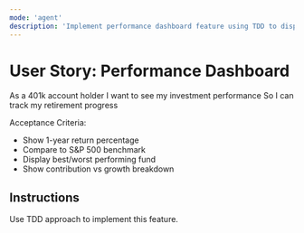 ```yaml
---
mode: 'agent'
description: 'Implement performance dashboard feature using TDD to display investment performance metrics and comparisons'
---
```


# User Story: Performance Dashboard

As a 401k account holder
I want to see my investment performance
So I can track my retirement progress

Acceptance Criteria:
- Show 1-year return percentage
- Compare to S&P 500 benchmark
- Display best/worst performing fund
- Show contribution vs growth breakdown

## Instructions
Use TDD approach to implement this feature.
